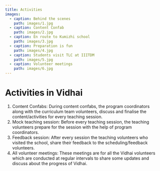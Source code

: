 ```yaml
---
title: Activities
images:
  - caption: Behind the scenes
    path: images/1.jpg
  - caption: Content Confab
    path: images/2.jpg
  - caption: En route to Kumizhi school
    path: images/3.jpg
  - caption: Preparation is fun
    path: images/4.jpg
  - caption: Students visit TLC at IIITDM
    path: images/5.jpg
  - caption: Volunteer meetings
    path: images/6.jpg
---
```


# Activities in Vidhai
1. Content Confabs: During content confabs, the program coordinators along with the curriculum team volunteers, discuss and finalise the content/activities for every teaching session.
2. Mock teaching session: Before every teaching session, the teaching volunteers prepare for the session with the help of program coordinators.
3. Feedback session: After every session the teaching volunteers who visited the school, share their feedback to the scheduling/feedback volunteers.
4. All volunteer meetings: These meetings are for all the Vidhai volunteers which are conducted at regular intervals to share some updates and discuss about the progress of Vidhai.
